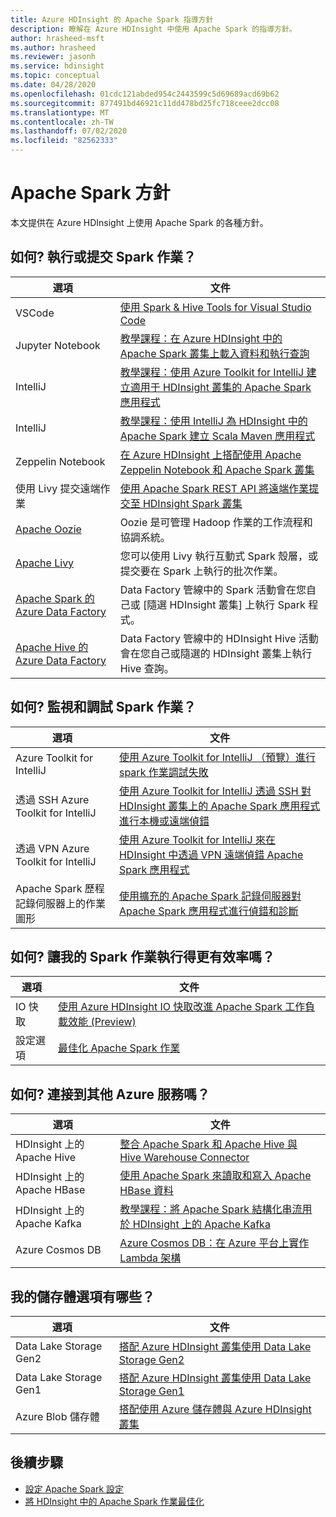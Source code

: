 ```yaml
---
title: Azure HDInsight 的 Apache Spark 指導方針
description: 瞭解在 Azure HDInsight 中使用 Apache Spark 的指導方針。
author: hrasheed-msft
ms.author: hrasheed
ms.reviewer: jasonh
ms.service: hdinsight
ms.topic: conceptual
ms.date: 04/28/2020
ms.openlocfilehash: 01cdc121abded954c2443599c5d69689acd69b62
ms.sourcegitcommit: 877491bd46921c11dd478bd25fc718ceee2dcc08
ms.translationtype: MT
ms.contentlocale: zh-TW
ms.lasthandoff: 07/02/2020
ms.locfileid: "82562333"
---
```

# <a name="apache-spark-guidelines"></a>Apache Spark 方針

本文提供在 Azure HDInsight 上使用 Apache Spark 的各種方針。

## <a name="how-do-i-run-or-submit-spark-jobs"></a>如何? 執行或提交 Spark 作業？

| 選項 | 文件 |
|---|---|
| VSCode | [使用 Spark & Hive Tools for Visual Studio Code](../hdinsight-for-vscode.md) |
| Jupyter Notebook | [教學課程：在 Azure HDInsight 中的 Apache Spark 叢集上載入資料和執行查詢](./apache-spark-load-data-run-query.md) |
| IntelliJ | [教學課程：使用 Azure Toolkit for IntelliJ 建立適用于 HDInsight 叢集的 Apache Spark 應用程式](./apache-spark-intellij-tool-plugin.md) |
| IntelliJ | [教學課程：使用 IntelliJ 為 HDInsight 中的 Apache Spark 建立 Scala Maven 應用程式](./apache-spark-create-standalone-application.md) |
| Zeppelin Notebook | [在 Azure HDInsight 上搭配使用 Apache Zeppelin Notebook 和 Apache Spark 叢集](./apache-spark-zeppelin-notebook.md) |
| 使用 Livy 提交遠端作業 | [使用 Apache Spark REST API 將遠端作業提交至 HDInsight Spark 叢集](./apache-spark-livy-rest-interface.md) |
|[Apache Oozie](../hdinsight-use-oozie-linux-mac.md)|Oozie 是可管理 Hadoop 作業的工作流程和協調系統。|
|[Apache Livy](./apache-spark-livy-rest-interface.md)|您可以使用 Livy 執行互動式 Spark 殼層，或提交要在 Spark 上執行的批次作業。|
|[Apache Spark 的 Azure Data Factory](../../data-factory/transform-data-using-spark.md)|Data Factory 管線中的 Spark 活動會在您自己或 [隨選 HDInsight 叢集] 上執行 Spark 程式。|
|[Apache Hive 的 Azure Data Factory](../../data-factory/transform-data-using-hadoop-hive.md)|Data Factory 管線中的 HDInsight Hive 活動會在您自己或隨選的 HDInsight 叢集上執行 Hive 查詢。|

## <a name="how-do-i-monitor-and-debug-spark-jobs"></a>如何? 監視和調試 Spark 作業？

| 選項 | 文件 |
|---|---|
| Azure Toolkit for IntelliJ | [使用 Azure Toolkit for IntelliJ （預覽）進行 spark 作業調試失敗](apache-spark-intellij-tool-failure-debug.md) |
| 透過 SSH Azure Toolkit for IntelliJ | [使用 Azure Toolkit for IntelliJ 透過 SSH 對 HDInsight 叢集上的 Apache Spark 應用程式進行本機或遠端偵錯](apache-spark-intellij-tool-debug-remotely-through-ssh.md) |
| 透過 VPN Azure Toolkit for IntelliJ | [使用 Azure Toolkit for IntelliJ 來在 HDInsight 中透過 VPN 遠端偵錯 Apache Spark 應用程式](apache-spark-intellij-tool-plugin-debug-jobs-remotely.md) |
| Apache Spark 歷程記錄伺服器上的作業圖形 | [使用擴充的 Apache Spark 記錄伺服器對 Apache Spark 應用程式進行偵錯和診斷](./apache-azure-spark-history-server.md) |

## <a name="how-do-i-make-my-spark-jobs-run-more-efficiently"></a>如何? 讓我的 Spark 作業執行得更有效率嗎？

| 選項 | 文件 |
|---|---|
| IO 快取 | [使用 Azure HDInsight IO 快取改進 Apache Spark 工作負載效能 (Preview)](./apache-spark-improve-performance-iocache.md) |
| 設定選項 | [最佳化 Apache Spark 作業](./apache-spark-perf.md) |

## <a name="how-do-i-connect-to-other-azure-services"></a>如何? 連接到其他 Azure 服務嗎？

| 選項 | 文件 |
|---|---|
| HDInsight 上的 Apache Hive | [整合 Apache Spark 和 Apache Hive 與 Hive Warehouse Connector](../interactive-query/apache-hive-warehouse-connector.md) |
| HDInsight 上的 Apache HBase | [使用 Apache Spark 來讀取和寫入 Apache HBase 資料](../hdinsight-using-spark-query-hbase.md) |
| HDInsight 上的 Apache Kafka | [教學課程：將 Apache Spark 結構化串流用於 HDInsight 上的 Apache Kafka](../hdinsight-apache-kafka-spark-structured-streaming.md) |
| Azure Cosmos DB | [Azure Cosmos DB：在 Azure 平台上實作 Lambda 架構](../../cosmos-db/lambda-architecture.md) |

## <a name="what-are-my-storage-options"></a>我的儲存體選項有哪些？

| 選項 | 文件 |
|---|---|
| Data Lake Storage Gen2 | [搭配 Azure HDInsight 叢集使用 Data Lake Storage Gen2](../hdinsight-hadoop-use-data-lake-storage-gen2.md) |
| Data Lake Storage Gen1 | [搭配 Azure HDInsight 叢集使用 Data Lake Storage Gen1](../hdinsight-hadoop-use-data-lake-store.md) |
| Azure Blob 儲存體 | [搭配使用 Azure 儲存體與 Azure HDInsight 叢集](../hdinsight-hadoop-use-blob-storage.md) |

## <a name="next-steps"></a>後續步驟

* [設定 Apache Spark 設定](apache-spark-settings.md)
* [將 HDInsight 中的 Apache Spark 作業最佳化](apache-spark-perf.md)
